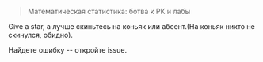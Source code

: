 
> Математическая статистика: ботва к РК и лабы

Give a star, а лучше скиньтесь на коньяк или абсент.(На коньяк никто не скинулся, обидно).

Найдете ошибку -- откройте issue.
